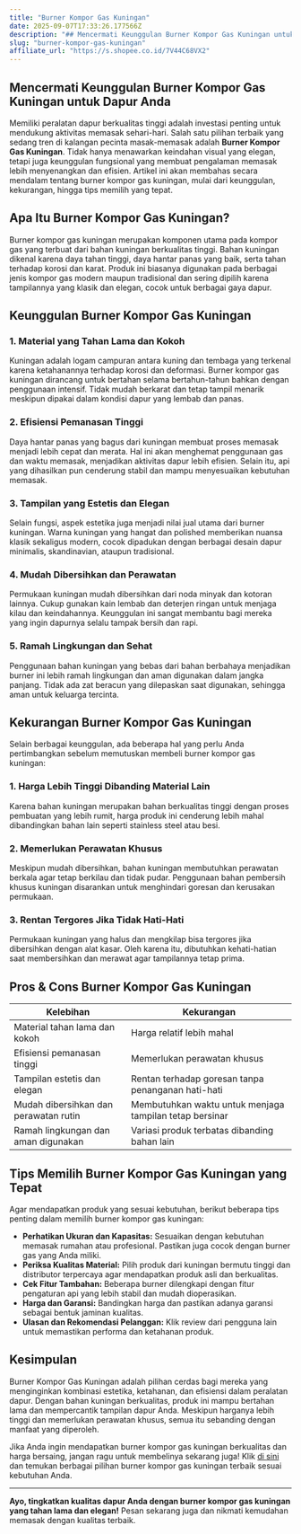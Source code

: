 ```yaml
---
title: "Burner Kompor Gas Kuningan"
date: 2025-09-07T17:33:26.177566Z
description: "## Mencermati Keunggulan Burner Kompor Gas Kuningan untuk Dapur Anda..."
slug: "burner-kompor-gas-kuningan"
affiliate_url: "https://s.shopee.co.id/7V44C68VX2"
---
```

## Mencermati Keunggulan Burner Kompor Gas Kuningan untuk Dapur Anda

Memiliki peralatan dapur berkualitas tinggi adalah investasi penting untuk mendukung aktivitas memasak sehari-hari. Salah satu pilihan terbaik yang sedang tren di kalangan pecinta masak-memasak adalah **Burner Kompor Gas Kuningan**. Tidak hanya menawarkan keindahan visual yang elegan, tetapi juga keunggulan fungsional yang membuat pengalaman memasak lebih menyenangkan dan efisien. Artikel ini akan membahas secara mendalam tentang burner kompor gas kuningan, mulai dari keunggulan, kekurangan, hingga tips memilih yang tepat.

## Apa Itu Burner Kompor Gas Kuningan?

Burner kompor gas kuningan merupakan komponen utama pada kompor gas yang terbuat dari bahan kuningan berkualitas tinggi. Bahan kuningan dikenal karena daya tahan tinggi, daya hantar panas yang baik, serta tahan terhadap korosi dan karat. Produk ini biasanya digunakan pada berbagai jenis kompor gas modern maupun tradisional dan sering dipilih karena tampilannya yang klasik dan elegan, cocok untuk berbagai gaya dapur.

## Keunggulan Burner Kompor Gas Kuningan

### 1. Material yang Tahan Lama dan Kokoh

Kuningan adalah logam campuran antara kuning dan tembaga yang terkenal karena ketahanannya terhadap korosi dan deformasi. Burner kompor gas kuningan dirancang untuk bertahan selama bertahun-tahun bahkan dengan penggunaan intensif. Tidak mudah berkarat dan tetap tampil menarik meskipun dipakai dalam kondisi dapur yang lembab dan panas.

### 2. Efisiensi Pemanasan Tinggi

Daya hantar panas yang bagus dari kuningan membuat proses memasak menjadi lebih cepat dan merata. Hal ini akan menghemat penggunaan gas dan waktu memasak, menjadikan aktivitas dapur lebih efisien. Selain itu, api yang dihasilkan pun cenderung stabil dan mampu menyesuaikan kebutuhan memasak.

### 3. Tampilan yang Estetis dan Elegan

Selain fungsi, aspek estetika juga menjadi nilai jual utama dari burner kuningan. Warna kuningan yang hangat dan polished memberikan nuansa klasik sekaligus modern, cocok dipadukan dengan berbagai desain dapur minimalis, skandinavian, ataupun tradisional.

### 4. Mudah Dibersihkan dan Perawatan

Permukaan kuningan mudah dibersihkan dari noda minyak dan kotoran lainnya. Cukup gunakan kain lembab dan deterjen ringan untuk menjaga kilau dan keindahannya. Keunggulan ini sangat membantu bagi mereka yang ingin dapurnya selalu tampak bersih dan rapi.

### 5. Ramah Lingkungan dan Sehat

Penggunaan bahan kuningan yang bebas dari bahan berbahaya menjadikan burner ini lebih ramah lingkungan dan aman digunakan dalam jangka panjang. Tidak ada zat beracun yang dilepaskan saat digunakan, sehingga aman untuk keluarga tercinta.

## Kekurangan Burner Kompor Gas Kuningan

Selain berbagai keunggulan, ada beberapa hal yang perlu Anda pertimbangkan sebelum memutuskan membeli burner kompor gas kuningan:

### 1. Harga Lebih Tinggi Dibanding Material Lain

Karena bahan kuningan merupakan bahan berkualitas tinggi dengan proses pembuatan yang lebih rumit, harga produk ini cenderung lebih mahal dibandingkan bahan lain seperti stainless steel atau besi.

### 2. Memerlukan Perawatan Khusus

Meskipun mudah dibersihkan, bahan kuningan membutuhkan perawatan berkala agar tetap berkilau dan tidak pudar. Penggunaan bahan pembersih khusus kuningan disarankan untuk menghindari goresan dan kerusakan permukaan.

### 3. Rentan Tergores Jika Tidak Hati-Hati

Permukaan kuningan yang halus dan mengkilap bisa tergores jika dibersihkan dengan alat kasar. Oleh karena itu, dibutuhkan kehati-hatian saat membersihkan dan merawat agar tampilannya tetap prima.

## Pros & Cons Burner Kompor Gas Kuningan

| Kelebihan                                    | Kekurangan                                             |
|----------------------------------------------|--------------------------------------------------------|
| Material tahan lama dan kokoh               | Harga relatif lebih mahal                            |
| Efisiensi pemanasan tinggi                  | Memerlukan perawatan khusus                         |
| Tampilan estetis dan elegan                | Rentan terhadap goresan tanpa penanganan hati-hati |
| Mudah dibersihkan dan perawatan rutin     | Membutuhkan waktu untuk menjaga tampilan tetap bersinar |
| Ramah lingkungan dan aman digunakan        | Variasi produk terbatas dibanding bahan lain       |

## Tips Memilih Burner Kompor Gas Kuningan yang Tepat

Agar mendapatkan produk yang sesuai kebutuhan, berikut beberapa tips penting dalam memilih burner kompor gas kuningan:

- **Perhatikan Ukuran dan Kapasitas:** Sesuaikan dengan kebutuhan memasak rumahan atau profesional. Pastikan juga cocok dengan burner gas yang Anda miliki.
- **Periksa Kualitas Material:** Pilih produk dari kuningan bermutu tinggi dan distributor terpercaya agar mendapatkan produk asli dan berkualitas.
- **Cek Fitur Tambahan:** Beberapa burner dilengkapi dengan fitur pengaturan api yang lebih stabil dan mudah dioperasikan.
- **Harga dan Garansi:** Bandingkan harga dan pastikan adanya garansi sebagai bentuk jaminan kualitas.
- **Ulasan dan Rekomendasi Pelanggan:** Klik review dari pengguna lain untuk memastikan performa dan ketahanan produk.

## Kesimpulan

Burner Kompor Gas Kuningan adalah pilihan cerdas bagi mereka yang menginginkan kombinasi estetika, ketahanan, dan efisiensi dalam peralatan dapur. Dengan bahan kuningan berkualitas, produk ini mampu bertahan lama dan mempercantik tampilan dapur Anda. Meskipun harganya lebih tinggi dan memerlukan perawatan khusus, semua itu sebanding dengan manfaat yang diperoleh.

Jika Anda ingin mendapatkan burner kompor gas kuningan berkualitas dan harga bersaing, jangan ragu untuk membelinya sekarang juga! Klik [di sini](https://s.shopee.co.id/7V44C68VX2) dan temukan berbagai pilihan burner kompor gas kuningan terbaik sesuai kebutuhan Anda.

---

**Ayo, tingkatkan kualitas dapur Anda dengan burner kompor gas kuningan yang tahan lama dan elegan!** Pesan sekarang juga dan nikmati kemudahan memasak dengan kualitas terbaik.